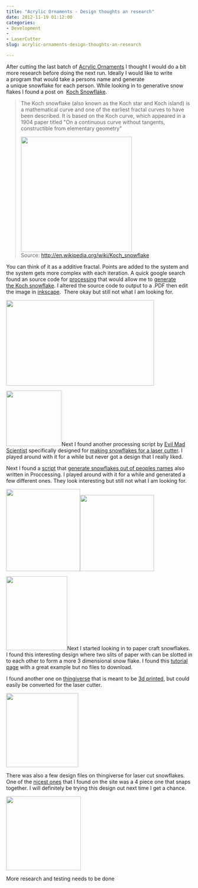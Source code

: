 ```yaml
---
title: "Acrylic Ornaments - Design thoughts an research"
date: 2012-11-19 01:12:00
categories:
- Development
- 
- LaserCutter
slug: acrylic-ornaments-design-thoughts-an-research

---
```


After cutting the last batch of <a href="/acrylic-christmas-ornaments-version-1/">Acrylic Ornaments</a> I thought I would do a bit more research before doing the next run. Ideally I would like to write a program that would take a persons name and generate a unique snowflake for each person. While looking in to generative snow flakes I found a post on  <a href="http://en.wikipedia.org/wiki/Koch_snowflake">Koch Snowflake</a>.
<blockquote>The Koch snowflake (also known as the Koch star and Koch island) is a mathematical curve and one of the earliest fractal curves to have been described. It is based on the Koch curve, which appeared in a 1904 paper titled "On a continuous curve without tangents, constructible from elementary geometry"

<img class="size-full wp-image-2994" title="Von_Koch_curve" src="/public/uploads/2012/11/Von_Koch_curve.gif" alt="" width="300" height="312" />Source: <a href="http://en.wikipedia.org/wiki/Koch_snowflake">http://en.wikipedia.org/wiki/Koch_snowflake</a></blockquote>
You can think of it as a additive fractal. Points are added to the system and the system gets more complex with each iteration. A quick google search found an source code for <a href="http://processing.org/">processing</a> that would allow me to <a href="http://processing.org/learning/topics/koch.html">generate the Koch snowflake</a>. I altered the source code to output to a .PDF then edit the image in <a href="http://inkscape.org/">inkscape</a>.  There okay but still not what I am looking for.

<img class="alignnone size-full wp-image-2995" title="Kock_snowflake_v1" src="/public/uploads/2012/11/Kock_snowflake_v1.png" alt="" width="400" height="231" />

<a style="color: #ff4b33; line-height: 24px;" href="/public/uploads/2012/11/evilmadscientist.png"><img class="size-thumbnail wp-image-3010 alignright" title="evilmadscientist" src="/public/uploads/2012/11/evilmadscientist-150x150.png" alt="" width="150" height="150" /></a>Next I found another processing script by <a href="evilmadscientist.com">Evil Mad Scientist</a> specifically designed for <a href="http://www.evilmadscientist.com/2008/vector-snowflake-application/">making snowflakes for a laser cutter</a>. I played around with it for a while but never got a design that I really liked.

Next I found a <a href="http://www.designlessbetter.com/project/snowflake/applet/snowflake.pde">script</a> that <a href="http://www.designlessbetter.com/blogless/posts/make-snowflake-designs-from-your-familys-names-regifted">generate snowflakes out of peoples names</a> also written in Proccessing. I played around with it for a while and generated a few different ones. They look interesting but still not what I am looking for.

<img class="size-full wp-image-2997" title="generatorSnowflake" src="/public/uploads/2012/11/generatorSnowflake1.png" alt="" width="200" height="222" /><a href="/public/uploads/2012/11/generatorSnowflake2.png"><img class="alignnone size-full wp-image-3000" title="generatorSnowflake2" src="/public/uploads/2012/11/generatorSnowflake2.png" alt="" width="200" height="206" /></a>

<img class="size-full wp-image-3003 alignright" title="4620" src="/public/uploads/2012/11/4620.jpg" alt="" width="165" height="200" />Next I started looking in to paper craft snowflakes. I found this interesting design where two slits of paper with can be slotted in to each other to form a more 3 dimensional snow flake. I found this <a href="http://www.joannasheen.com/tuition-advice/christmas-baubles-by-sheila-weaver/">tutorial page</a> with a great example but no files to download.

I found another one on <a href="http://www.thingiverse.com">thingiverse</a> that is meant to be <a href="http://www.thingiverse.com/thing:12034">3d printed</a>, but could easily be converted for the laser cutter.

<img class="size-full wp-image-3006" title="2snowflake" src="/public/uploads/2012/11/2snowflake.jpg" alt="" width="195" height="200" />

There was also a few design files on thingiverse for laser cut snowflakes. One of the <a href="http://www.thingiverse.com/thing:5008">nicest ones</a> that I found on the site was a 4 piece one that snaps together. I will definitely be trying this design out next time I get a chance.

<img class="size-full wp-image-3008" title="close-up_display_medium" src="/public/uploads/2012/11/close-up_display_medium.jpg" alt="" width="202" height="200" />

More research and testing needs to be done

